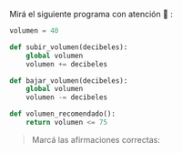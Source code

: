 Mirá el siguiente programa con atención :eyes: :

```python
volumen = 40

def subir_volumen(decibeles):
	global volumen
	volumen += decibeles

def bajar_volumen(decibeles):
	global volumen
	volumen -= decibeles

def volumen_recomendado():
	return volumen <= 75
```

> Marcá las afirmaciones correctas: